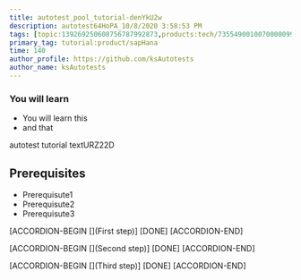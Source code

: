 ```yaml
---
title: autotest_pool_tutorial-denYkU2w
description: autotest64HoPA_10/8/2020 3:58:53 PM
tags: [topic:139269250608756787992873,products:tech/73554900100700000996,tutorial:experience/advanced]
primary_tag: tutorial:product/sapHana
time: 140
author_profile: https://github.com/ksAutotests
author_name: ksAutotests
---
```

### You will learn
- You will learn this
- and that

autotest tutorial textURZ22D

## Prerequisites
- Prerequisute1
- Prerequisute2
- Prerequisute3

[ACCORDION-BEGIN [](First step)]
[DONE]
[ACCORDION-END]

[ACCORDION-BEGIN [](Second step)]
[DONE]
[ACCORDION-END]

[ACCORDION-BEGIN [](Third step)]
[DONE]
[ACCORDION-END]


